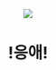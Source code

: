 <p align="center">
  <img src="https://capsule-render.vercel.app/api?type=waving&color=gradient&height=300&section=header&text=HANYEONG%20BAEK👶&fontSize=90">
  <div align="center">
</p>
<h1> !응애! </h1>
<!--
**Hanyeong100/Hanyeong100** is a ✨ _special_ ✨ repository because its `README.md` (this file) appears on your GitHub profile.

Here are some ideas to get you started:

- 🔭 I’m currently working on ...
- 🌱 I’m currently learning ...
- 👯 I’m looking to collaborate on ...
- 🤔 I’m looking for help with ...
- 💬 Ask me about ...
- 📫 How to reach me: ...
- 😄 Pronouns: ...
- ⚡ Fun fact: ...
-->
[![Hits](https://hits.seeyoufarm.com/api/count/incr/badge.svg?url=https%3A%2F%2Fgithub.com%2FF-hiller&count_bg=%2379C83D&title_bg=%23555555&icon=&icon_color=%23E7E7E7&title=hits&edge_flat=false)](https://hits.seeyoufarm.com)  
<br>

[![GitHub Streak](https://streak-stats.demolab.com?user=Hanyeong100&hide_border=true)](https://git.io/streak-stats)
<br>
[![Top Langs](https://github-readme-stats.vercel.app/api/top-langs/?username=Hanyeong100&layout=compact&theme=Most%20Used%20Languages&langs_count=6)](https://github.com/anuraghazra/github-readme-stats)
<br>
[![Anurag's github stats](https://github-readme-stats.vercel.app/api?username=Hanyeong100)](https://github.com/anuraghazra/github-readme-stats)
</div>
